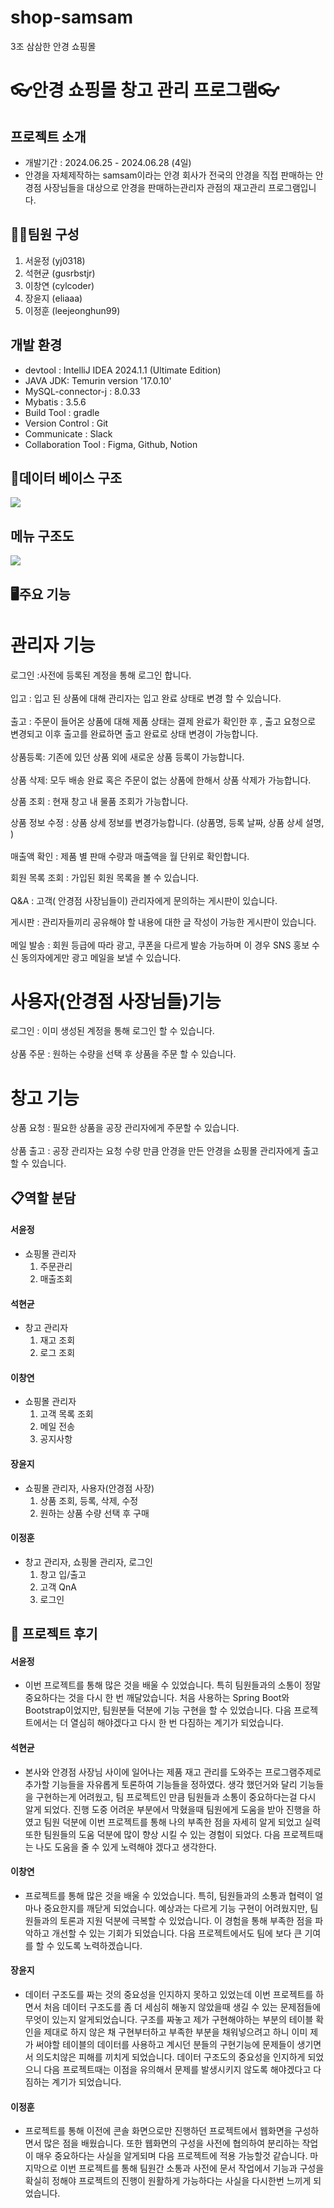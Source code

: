 # shop-samsam
3조 삼삼한 안경 쇼핑몰


# 👓안경 쇼핑몰 창고 관리 프로그램👓

## 프로젝트 소개
* 개발기간 : 2024.06.25 - 2024.06.28 (4일)
* 안경을 자체제작하는 samsam이라는 안경 회사가 전국의 안경을 직접 판매하는 안경점 사장님들을 대상으로 안경을 판매하는관리자 관점의 재고관리 프로그램입니다.

##  🙍‍♂️팀원 구성
1. 서윤정 (yj0318)
2. 석현균 (gusrbstjr)
3. 이창연 (cylcoder)
4. 장윤지 (eliaaa)
5. 이정훈 (leejeonghun99)

##  개발 환경
* devtool : IntelliJ IDEA 2024.1.1 (Ultimate Edition)
* JAVA JDK: Temurin version '17.0.10'
* MySQL-connector-j : 8.0.33
* Mybatis : 3.5.6
* Build Tool : gradle
* Version Control : Git
* Communicate : Slack
* Collaboration Tool : Figma, Github, Notion

## 🧮데이터 베이스 구조
<img src="https://github.com/ssg-240304-java2/shop-samsam/assets/116702048/9bae956f-3a28-47a6-a5f4-35cfbc613787">

## 메뉴 구조도 
<img src="https://github.com/ssg-240304-java2/shop-samsam/assets/116702048/a8e63340-89eb-4da5-acc0-0c7e555e6230">

## 🖥주요 기능
# 관리자 기능

로그인 :사전에 등록된 계정을 통해 로그인 합니다. <br><br>
입고 : 입고 된 상품에 대해 관리자는 입고 완료 상태로 변경 할 수 있습니다.<br><br>
출고 : 주문이 들어온 상품에 대해 제품 상태는 결제 완료가 확인한 후 , 출고 요청으로 변경되고 이후  출고를 완료하면 출고 완료로 상태 변경이 가능합니다.<br><br>
상품등록: 기존에 있던 상품 외에 새로운 상품 등록이 가능합니다.<br><br>
상품 삭제: 모두 배송 완료 혹은 주문이 없는 상품에 한해서 상품 삭제가 가능합니다.<br>

상품 조회 : 현재 창고 내 물품 조회가 가능합니다. 

상품 정보 수정 : 상품 상세 정보를 변경가능합니다. (상품명, 등록 날짜, 상품 상세 설명, )<br><br>
매출액 확인 : 제품 별 판매 수량과 매출액을 월 단위로 확인합니다.<br>

회원 목록 조회 : 가입된 회원 목록을 볼 수 있습니다.<br><br>
Q&A : 고객( 안경점 사장님들이) 관리자에게 문의하는 게시판이 있습니다. 

게시판 : 관리자들끼리 공유해야 할 내용에 대한 글 작성이 가능한 게시판이 있습니다.<br><br>
메일 발송 : 회원 등급에 따라 광고, 쿠폰을 다르게 발송 가능하며 이 경우  SNS 홍보 수신 동의자에게만 광고 메일을 보낼 수 있습니다.

# 사용자(안경점 사장님들)기능

로그인 : 이미 생성된 계정을 통해 로그인 할 수 있습니다.<br><br>
상품 주문 : 원하는 수량을 선택 후 상품을 주문 할 수 있습니다.

# 창고 기능

상품 요청 :  필요한 상품을 공장 관리자에게 주문할 수 있습니다. <br><br>
상품 출고 : 공장 관리자는 요청 수량 만큼 안경을 만든 안경을 쇼핑몰 관리자에게 출고 할 수 있습니다.


## 📋역할 분담

#### 서윤정
* 쇼핑몰 관리자
  1. 주문관리
  2. 매출조회
  


#### 석현균
* 창고 관리자
  1. 재고 조회
  2. 로그 조회

#### 이창연
* 쇼핑몰 관리자
  1. 고객 목록 조회
  2. 메일 전송
  3. 공지사항

#### 장윤지
* 쇼핑몰 관리자, 사용자(안경점 사장)
  1. 상품 조회, 등록, 삭제, 수정
  2. 원하는 상품 수량 선택 후 구매

#### 이정훈
* 창고 관리자, 쇼핑몰 관리자, 로그인
  1. 창고 입/출고
  2. 고객 QnA
  3. 로그인

## 📕 프로젝트 후기

#### 서윤정
* 이번 프로젝트를 통해 많은 것을 배울 수 있었습니다. 특히 팀원들과의 소통이 정말 중요하다는 것을 다시 한 번 깨달았습니다.
  처음 사용하는 Spring Boot와 Bootstrap이었지만, 팀원분들 덕분에 기능 구현을 할 수 있었습니다. 다음 프로젝트에서는 더 열심히 해야겠다고 다시 한 번 다짐하는 계기가 되었습니다.
 
#### 석현균
* 본사와 안경점 사장님 사이에 일어나는 제품 재고 관리를 도와주는 프로그램주제로 추가할 기능들을
자유롭게 토론하여 기능들을 정하였다. 생각 했던거와 달리 기능들을 구현하는게 어려웠고,
팀 프로젝트인 만큼 팀원들과 소통이 중요하다는걸 다시 알게 되었다. 진행 도중 어려운 부분에서 막혔을때
팀원에게 도움을 받아 진행을 하였고 팀원 덕분에 이번 프로젝트를 통해 나의 부족한 점을 자세히 알게 되었고
실력 또한 팀원들의 도움 덕분에 많이 향상 시킬 수 있는 경험이 되었다.
다음 프로젝트때는 나도 도움을 줄 수 있게 노력해야 겠다고 생각한다.
 
#### 이창연
* 프로젝트를 통해 많은 것을 배울 수 있었습니다. 특히, 팀원들과의 소통과 협력이 얼마나 중요한지를 깨닫게 되었습니다.
예상과는 다르게 기능 구현이 어려웠지만, 팀원들과의 토론과 지원 덕분에 극복할 수 있었습니다.
이 경험을 통해 부족한 점을 파악하고 개선할 수 있는 기회가 되었습니다.
다음 프로젝트에서도 팀에 보다 큰 기여를 할 수 있도록 노력하겠습니다.

#### 장윤지
* 데이터 구조도를 짜는 것의 중요성을 인지하지 못하고 있었는데 이번 프로젝트를 하면서 처음 데이터 구조도를 좀 더 세심히 해놓지 않았을때 생길 수 있는 문제점들에 무엇이 있는지 알게되었습니다.
  구조를 짜놓고 제가 구현해야하는 부분의 테이블 확인을 제대로 하지 않은 채 구현부터하고 부족한 부분을 채워넣으려고 하니 이미 제가 써야할 테이블의 데이터를 사용하고 계시던 분들의 구현기능에 문제들이 생기면서 의도치않은 피해를 끼치게 되었습니다. 데이터 구조도의 중요성을 인지하게 되었으니 다음 프로젝트때는 이점을 유의해서 문제를 발생시키지 않도록 해야겠다고 다짐하는 계기가 되었습니다.
#### 이정훈
* 프로젝트를 통해 이전에 콘솔 화면으로만 진행하던 프로젝트에서 웹화면을 구성하면서 많은 점을 배웠습니다.
또한 웹화면의 구성을 사전에 협의하여 분리하는 작업이 매우 중요하다는 사실을 알게되며 다음 프로젝트에 적용 가능할것 같습니다.
마지막으로 이번 프로젝트를 통해 팀원간 소통과 사전에 문서 작업에서 기능과 구성을 확실히 정해야 프로젝트의 진행이 원활하게
가능하다는 사실을 다시한번 느끼게 되었습니다.
